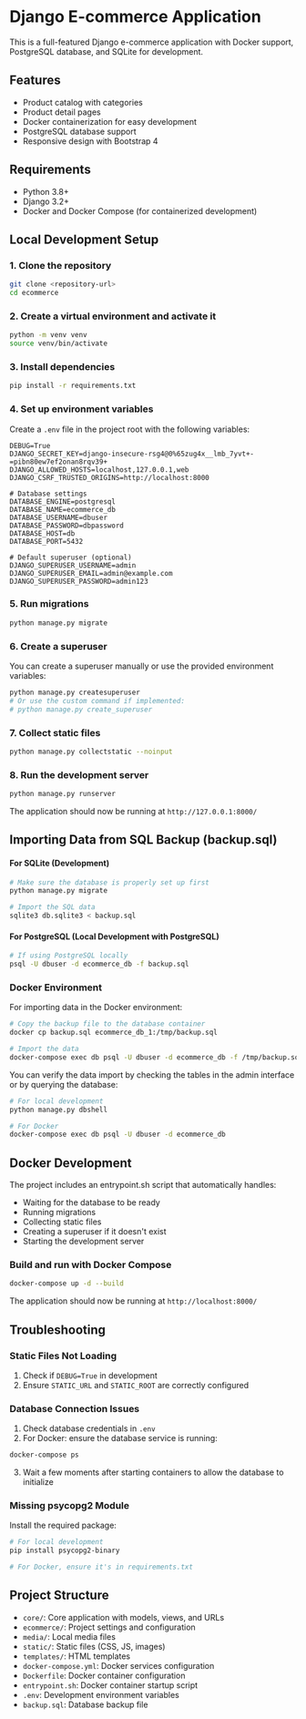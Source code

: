 # Django E-commerce Application

This is a full-featured Django e-commerce application with Docker support, PostgreSQL database, and SQLite for development.

## Features

- Product catalog with categories
- Product detail pages
- Docker containerization for easy development
- PostgreSQL database support
- Responsive design with Bootstrap 4

## Requirements

- Python 3.8+
- Django 3.2+
- Docker and Docker Compose (for containerized development)

## Local Development Setup

### 1. Clone the repository

```bash
git clone <repository-url>
cd ecommerce
```

### 2. Create a virtual environment and activate it

```bash
python -m venv venv
source venv/bin/activate
```

### 3. Install dependencies

```bash
pip install -r requirements.txt
```

### 4. Set up environment variables
Create a `.env` file in the project root with the following variables:

```
DEBUG=True
DJANGO_SECRET_KEY=django-insecure-rsg4@0%65zug4x__lmb_7yvt+-=pibn80ew7ef2onan8rqv39+
DJANGO_ALLOWED_HOSTS=localhost,127.0.0.1,web
DJANGO_CSRF_TRUSTED_ORIGINS=http://localhost:8000

# Database settings
DATABASE_ENGINE=postgresql
DATABASE_NAME=ecommerce_db
DATABASE_USERNAME=dbuser
DATABASE_PASSWORD=dbpassword
DATABASE_HOST=db
DATABASE_PORT=5432

# Default superuser (optional)
DJANGO_SUPERUSER_USERNAME=admin
DJANGO_SUPERUSER_EMAIL=admin@example.com
DJANGO_SUPERUSER_PASSWORD=admin123
```

### 5. Run migrations

```bash
python manage.py migrate
```

### 6. Create a superuser
You can create a superuser manually or use the provided environment variables:

```bash
python manage.py createsuperuser
# Or use the custom command if implemented:
# python manage.py create_superuser
```

### 7. Collect static files

```bash
python manage.py collectstatic --noinput
```

### 8. Run the development server

```bash
python manage.py runserver
```

The application should now be running at `http://127.0.0.1:8000/`

## Importing Data from SQL Backup (backup.sql)

#### For SQLite (Development)

```bash
# Make sure the database is properly set up first
python manage.py migrate

# Import the SQL data
sqlite3 db.sqlite3 < backup.sql
```

#### For PostgreSQL (Local Development with PostgreSQL)

```bash
# If using PostgreSQL locally
psql -U dbuser -d ecommerce_db -f backup.sql
```

### Docker Environment

For importing data in the Docker environment:

```bash
# Copy the backup file to the database container
docker cp backup.sql ecommerce_db_1:/tmp/backup.sql

# Import the data
docker-compose exec db psql -U dbuser -d ecommerce_db -f /tmp/backup.sql
```

You can verify the data import by checking the tables in the admin interface or by querying the database:

```bash
# For local development
python manage.py dbshell

# For Docker
docker-compose exec db psql -U dbuser -d ecommerce_db
```

## Docker Development

The project includes an entrypoint.sh script that automatically handles:
- Waiting for the database to be ready
- Running migrations
- Collecting static files
- Creating a superuser if it doesn't exist
- Starting the development server

### Build and run with Docker Compose

```bash
docker-compose up -d --build
```

The application should now be running at `http://localhost:8000/`

## Troubleshooting

### Static Files Not Loading

1. Check if `DEBUG=True` in development
2. Ensure `STATIC_URL` and `STATIC_ROOT` are correctly configured

### Database Connection Issues

1. Check database credentials in `.env`
2. For Docker: ensure the database service is running:

```bash
docker-compose ps
```

3. Wait a few moments after starting containers to allow the database to initialize

### Missing psycopg2 Module

Install the required package:

```bash
# For local development
pip install psycopg2-binary

# For Docker, ensure it's in requirements.txt
```

## Project Structure

- `core/`: Core application with models, views, and URLs
- `ecommerce/`: Project settings and configuration
- `media/`: Local media files
- `static/`: Static files (CSS, JS, images)
- `templates/`: HTML templates
- `docker-compose.yml`: Docker services configuration
- `Dockerfile`: Docker container configuration
- `entrypoint.sh`: Docker container startup script
- `.env`: Development environment variables
- `backup.sql`: Database backup file